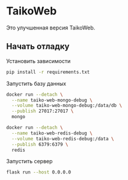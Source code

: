 # TaikoWeb

Это улучшенная версия TaikoWeb.

## Начать отладку

Установить зависимости

```bash
pip install -r requirements.txt
```

Запустить базу данных

```bash
docker run --detach \
  --name taiko-web-mongo-debug \
  --volume taiko-web-mongo-debug:/data/db \
  --publish 27017:27017 \
  mongo
```

```bash
docker run --detach \
  --name taiko-web-redis-debug \
  --volume taiko-web-redis-debug:/data \
  --publish 6379:6379 \
  redis
```

Запустить сервер

```bash
flask run --host 0.0.0.0
```
